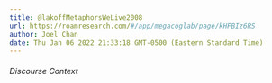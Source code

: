 ```yaml
---
title: @lakoffMetaphorsWeLive2008
url: https://roamresearch.com/#/app/megacoglab/page/kHFBIz6RS
author: Joel Chan
date: Thu Jan 06 2022 21:33:18 GMT-0500 (Eastern Standard Time)
---
```




###### Discourse Context


